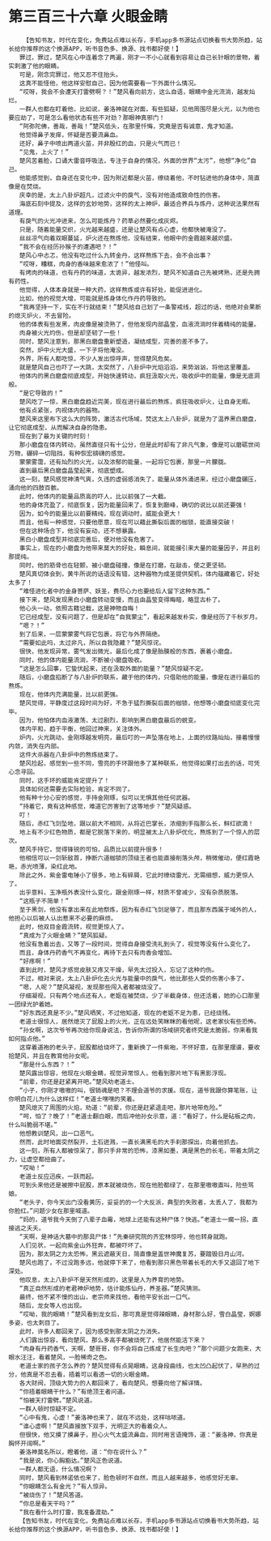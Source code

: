 # 第三百三十六章 火眼金睛
        【告知书友，时代在变化，免费站点难以长存，手机app多书源站点切换看书大势所趋，站长给你推荐的这个换源APP，听书音色多、换源、找书都好使！】
       罪过，罪过，楚风在心中连着念了两遍，刚才一不小心就看到容易让自己长针眼的景物，着实刺激了他的眼睛。
       可是，刚念完罪过，他又忍不住抬头。
       这真不能怪他，他这样安慰自己，因为他需要看一下外面什么情况。
       “哎呀，我会不会遭天打雷劈啊？！”楚风看向前方，这么自语，眼睛中金光流淌，越发灿烂。
       一群人也都在盯着他，比如说，姜洛神就在对面，有些狐疑，见他周围尽是火光，以为他也要应劫了，可是怎么看他状态有些不对劲？那眼神真邪门！
       “阿弥陀佛，善哉，善哉！”楚风低头，在那里忏悔，究竟是否有诚意，鬼才知道。
       他觉得鼻子发痒，怀疑是否要流鼻血。
       还好，鼻子中喷出两道火苗，并非殷红的血，只是火气而已！
       “见鬼，上火了！”
       楚风苦着脸，口诵大雷音呼吸法，专注于自身的情况，外面的世界“太污”，他想“净化”自己。
       他能感觉到，自身还在变化中，因为附近都是火苗，缭绕着他，不时钻进他的身体中，简直像是在焚烧。
       庆幸的是，太上八卦炉超凡，过滤火中的戾气，没有对他造成致命性的伤害。
       海底石刻中提及，这样的玄妙地势，这样的太上神炉，最适合养兵与炼丹，这种说法果然有道理。
       有戾气的火光冲进来，怎么可能炼丹？药草必然要化成灰烬。
       只是，随着能量交织，火光越来越盛，还是让楚风有点心虚，他都快被淹没了。
       丝丝凉气向着双眼蔓延，炉火还在熬炼他，没有结束，他眼中的金霞越来越炽盛。
       “我不会在经历孙猴子的遭遇吧？！”
       楚风心中忐忑，他没有吃过什么九转金丹，这样熬炼下去，会不会出事？
       “哎呀，糟糕，肉身的香味越来愈浓了！”他怪叫。
       有烤肉的味道，也有丹药的味道，太诡异，越发浓烈，楚风不知道自己先被烤熟，还是先拥有药性。
       他觉得，人体本身就是一种大药，这样熬炼或许有好处，能促进进化。
       比如，他的视觉大增，可能就是炼身体化作丹药导致的。
       “我再坚持一下，实在不行就结束！”楚风给自己划了一条警戒线，超过的话，他绝对会果断的熄灭炉火，不去冒险。
       他的体表有些发黑，肉皮像是被烫熟了，但他发现内部晶莹，血液流淌时伴着精纯的能量。
       肉身被火光灼伤，但是却坚韧了一些！
       同时，楚风注意到，那黑白磨盘重新塑造，凝结成型，完善的差不多了。
       突然，炉中火光大盛，一下子将他淹没。
       外界，所有人都吃惊，不少人发出惊呼声，觉得楚风危矣。
       就是楚风自己也吓了一大跳，太突然了，八卦炉中光焰滔滔，来势汹汹，将他这里覆盖。
       他体内的黑白磨盘彻底成型，开始快速转动，疯狂汲取火光，吸收炉中的能量，像是无底洞般。
       “是它导致的！”
       楚风吃了一惊，黑白磨盘趋近完美，现在进行最后的熬炼，疯狂吸收炉火，让自身无暇。
       他有点紧张，内视体内的器物。
       楚风来这里布下这么大的阵势，激活古代场域，焚这太上八卦炉，就是为了温养黑白磨盘，让它彻底成型，从而解决自身的隐患。
       现在到了最为关键的时刻！
       那小磨盘在体内转动，虽然直径只有十公分，但是此时却有了非凡气象，像是可以磨砺世间万物，碾碎一切阻挡，有种恢宏磅礴的感觉。
       蒙蒙雾霭，还有灿烈的火光，以及浓郁的能量，一起将它包裹，那里一片朦胧。
       直到最后黑白磨盘晶莹起来，彻底塑成。
       这一刻，楚风感觉神清气爽，久违的虚弱感消失了，能量从体外涌进来，经过小磨盘碾压，涌向他的四肢百骸。
       此时，他体内的能量品质高的吓人，比以前强了一大截。
       他的身体充盈了，彻底恢复，因为能量回来了，恢复到巅峰，确切的说比以前还要强！
       因为，如今的能量比以前要精纯，现在调动时，威能会更大！
       而且，他有一种感觉，只要他愿意，现在可以藉此撕裂后面的枷锁，能直接突破！
       但在这种场合下，他没有妄动，还不想暴露。
       黑白小磨盘成型并彻底完善后，便对他没有危害了。
       事实上，现在的小磨盘为他带来莫大的好处，瞬息间，就能接引来大量的能量因子，并且刹那提纯。
       同时，他的筋骨也在轻颤，被小磨盘碰撞，像是在打磨，在敲击，使之更坚韧。
       楚风真切体会到，黄牛所说的话语没有错，这种器物为成圣提供契机，体内蕴藏着它，好处太多了！
       “难怪进化者中的金身菩萨、妖圣，费尽心力也要给后人留下这种东西。”
       接下来，楚风发现黑白小磨盘转动变慢，而且由晶莹变得晦暗，略显古朴了。
       他心头一动，依照古籍记载，这是神物自晦！
       它已经成型，没有问题了，但是却在“自我蒙尘”，看起来越发朴实，像是经历了千秋岁月。
       “嗯？！”
       到了后来，一层蒙蒙雾气将它包裹，将它与外界隔绝。
       “需要如此吗，太过非凡，所以自我隐藏？”楚风惊诧。
       很快，他发现异常，雾气发出微光，最后化成了像是胎膜般的东西，裹着小磨盘。
       同时，他的体内能量流淌，不断被小磨盘吸收。
       “这是怎么回事，它蛰伏起来，还在汲取外面的能量？”楚风惊疑不定。
       随后，小磨盘掐断了与八卦炉的联系，藏于他的体内，只借助他的能量，像是在进行最后的熬炼。
       现在，他体内充满能量，比以前更强。
       楚风觉得，平静度过这段时间为好，不急于猛烈撕裂后面的枷锁，他想等小磨盘彻底变化完毕。
       因为，他怕体内血液激荡，太过剧烈，影响到黑白磨盘最后的蜕变。
       体内平和，趋于平衡，他回过神来，关注体外。
       炉内，火光跳动，金刚琢越发明亮，最后叮的一声坠落在地上，上面的纹路灿灿，接着慢慢内敛，消失在内部。
       这件大杀器在八卦炉中的熬炼结束了。
       楚风捡起，感觉到一些不同，雪亮的手环跟他多了某种联系，他觉得如果打出去的话，可凭心念寻回。
       同时，这手环的威能肯定提升了！
       具体如何还需要去实际检验，肯定不同了。
       他有种十分心安的感觉，手持金刚琢，似可以无惧其他任何武器。
       “持着它，竟有这种感觉，难道它厉害到了这等地步？”楚风疑惑。
       叮！
       随后，赤红飞剑坠地，跟以前大不相同，从将近巴掌长，浓缩到手指那么长，鲜红欲滴！
       地上有不少红色物质，都是它脱落下来的，明显被太上八卦炉优化，熬炼到了一个惊人的层次。
       楚风手持它，觉得锋锐的可怕，品质比以前提升很多！
       他相信可以一剑斩敌首，挣断六道枷锁的顶级王者也能直接削落头颅，稍微催动，便红霞艳艳，赤光喷薄，染红此地。
       除此之外，紫金雷电锤小了很多，地上有碎屑，它此时缭绕雷光，无需细想，威力更惊人了。
       出乎意料，玉净瓶外表没什么变化，跟金刚琢一样，材质不曾减少，没有杂质脱落。
       “这瓶子不简单！”
       至于黑剑，他没有拿出来在此地祭炼，因为有赤红飞剑足够了，而且那东西属于域外的人，他担心以后被人认出惹来不必要的麻烦。
       此时，他双目金霞流转，视觉更惊人了。
       “真成为了火眼金睛？”楚风狐疑。
       他没有急着出去，又等了一段时间，觉得自身接受洗礼到头了，视觉等没有什么变化了。
       而且，身体丹药香气不再变化，再待下去只有肉香会增加。
       “好疼啊！”
       直到此时，楚风才感觉皮肤又疼又干燥，早先太过投入，忘记了这种灼伤。
       不过，相对来说，太上八卦炉化去火光与能量中的戾气，他比那些人受的伤害小多了。
       “嗯，人呢？”楚风凝视，发现那些闯入者都被烧没了。
       仔细凝视，只有两个地点还有人，老妪在被焚烧，少了半截身体，但还活着，她的心口那里一团绿光护着她。
       “好东西还真是不少。”楚风哂笑，不过他知道，现在的老妪不足为患，已经烧残。
       老道士很惊人，居然熄灭了屁股上的火光，正在远处笑眯眯的看他呢，这老家伙有些恐怖。
       “孙女啊，这次爷爷再次给你现身说法，告诉你所谓的场域研究者终究是太脆弱，你来看我如何指点他。”
       这穿着道袍的老头子，屁股都给烧坏了，重新换了一件紫袍，不怀好意，在那里摆谱，要收拾楚风，并且在教育他孙女呢。
       “那是什么东西？！”
       楚风露出惊容，他现在火眼金睛，视觉异常惊人，他看到那片地下有黑影浮现。
       “前辈，你还是赶紧离开吧。”楚风劝老道士。
       “小子，你刚才嗷嗷的叫，很销魂是吧？不理会道爷的求援。现在，道爷我跟你算笔账，让你明白花儿为什么这样红！”老道士嘿嘿的笑着。
       楚风熄灭了周围的火焰，劝道：“前辈，你还是赶紧退走吧，那片地带危险。”
       “呵，怕了？晚了！”老道士翻白眼，而后冲他孙女示意，道：“看好了，什么是砧板之肉，什么叫脆弱不堪。”
       他想教训楚风，出一口恶气。
       然而，此时地面突然裂开，土石迸溅，一直长满黑毛的大手刹那探出，向着他抓去。
       这一刻，所有人都被惊呆了，那只手非常的恐怖，漆黑如墨，满是黑色的长毛，带着太阴之力，让虚空都扭曲了。
       “哎呦！”
       老道士反应迅疾，一跃而起。
       可到头来他还是被擦中屁股，原本就被烧伤，现在他脸都绿了，在那里嗷嗷直叫，险些骂娘。
       “老头子，你今天出门没看黄历，妥妥的的一个大反派，典型的失败者，太丢人了，我都为你脸红。”问题少女在那里喊道。
       “妈的，道爷我今天倒了八辈子血霉，地球上还能有这种尸体？快逃。”老道士一瘸一拐，直接逃之夭夭。
       “天啊，是神话大墓中的那具尸体！”先秦研究院的齐宏林惊呼，他也转身就跑。
       人们见状，一起向紫金山外狂奔，都被吓坏了。
       因为，那太阴之力太恐怖，黑云遮蔽天日，简直像是盖世神魔复苏，要踏毁日月山河。
       楚风也跑了，不过没跑多远，他就停下来了，他看到那只黑色带着长毛的大手又退回了地下深处。
       他叹息，太上八卦炉不是天然形成的，这里是人为养育的地势。
       “真正自然形成的老君神炉地势，估计能炼仙丹，养圣器。”楚风猜测。
       最终，他不紧不慢的出山，老宗师来找他，看他平安长出一口气。
       随后，龙女等人也出现。
       “哎呦，我的眼睛！”楚风看到龙女后，那可真是觉得辣眼睛，身材那么好，雪白晶莹，婀娜多姿，也太刺目了。
       此时，许多人都回来了，因为感受到那太阴之力消失。
       人们露出惊容，看向楚风，那么多高手都被烧死了，他居然能活下来？
       “肉身有丹药香气，天啊，楚哥哥，你不会将自己炼成了长生肉吧？”那个问题少女跑来，大眼水汪汪，看着楚风，一脸稀奇之色。
       老道士家的孩子怎么养的？楚风觉得有点晃眼睛，这身段曲线，也太凹凸起伏了，早熟的过分，他真是不忍去看，捂着可以看透一切的火眼金睛。
       各大财阀，顶级大势力的人都回来了，看向楚风，想要向他了解详情。
       “你捂着眼睛干什么？”有绝顶王者问道。
       “怕被天打雷劈。”楚风说道。
       一群人顿时惊疑不定。
       “心中有鬼，心虚！”姜洛神也来了，就在不远处，这样咕哝道。
       “谁心虚啊！”楚风直接放下双手，光明正大的看着众人。
       但很快，他又摸了摸鼻子，担心火气太盛流鼻血，同时用言语掩饰，道：“姜洛神，你真是胸怀开阔啊。”
       姜洛神莫名所以，瞪着他，道：“你在说什么？”
       “我是说，你心胸豁达。”楚风正色说道。
       一群人都无语，什么情况啊？
       同时，楚风看到林诺依也来了，脸色顿时不自然，而且人越来越多，他感觉好无辜。
       “你眼睛怎么有金光？”有人惊异。
       “被烧伤了！”楚风答道。
       “你总是看天干吗？”
       “我在看什么时打雷，我准备渡劫。”
       【告知书友，时代在变化，免费站点难以长存，手机app多书源站点切换看书大势所趋，站长给你推荐的这个换源APP，听书音色多、换源、找书都好使！】